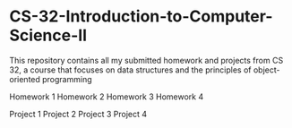 # CS-32-Introduction-to-Computer-Science-II
This repository contains all my submitted homework and projects from CS 32, a course that focuses on data structures and the principles of object-oriented programming

Homework 1 
Homework 2
Homework 3 
Homework 4 

Project 1
Project 2
Project 3 
Project 4
